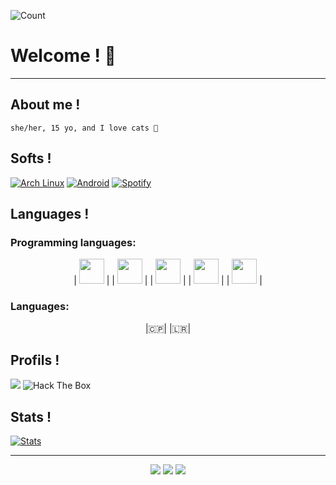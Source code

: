 ![Count](https://profile-counter.glitch.me/n3k0girl/count.svg)

# Welcome ! 💜
---
## About me !
```
she/her, 15 yo, and I love cats 💖
```
## Softs !

[![Arch Linux](https://img.shields.io/badge/Arch_Linux-1793D1?style=flat-square&logo=arch-linux&logoColor=black)]()
[![Android](https://img.shields.io/badge/Android-3DDC84?style=flat-square&logo=android&logoColor=black)]()
[![Spotify](https://img.shields.io/badge/Spotify-1ED760?&style=flat-square&logo=spotify&logoColor=black)](https://open.spotify.com/user/icara___234?si=gm4fZt8OSKuW0fO8tbeTCQ&utm_source=copy-link)

## Languages !

### Programming languages:
<p align="center">
| <img src="https://raw.githubusercontent.com/isocpp/logos/master/cpp_logo.png" height=40 width=40> |
| <img src="https://logos-download.com/wp-content/uploads/2016/10/Python_logo_icon.png" height=40 width=40> |
| <img src="https://pluspng.com/img-png/logo-javascript-png-javascript-tutorials-400.png" height=40 width=40> |
| <img src="https://logodownload.org/wp-content/uploads/2016/10/html5-logo-8.png" height=40 width=40>  |
| <img src="https://cdn1.iconfinder.com/data/icons/logotypes/32/badge-css-3-512.png" height=40 width=40>  |
</p>

### Languages:
<p align="center">
|🇨🇵| |🇱🇷| 
</p>

## Profils !

<img src="https://media.discordapp.net/attachments/854106418038308874/887348873754972190/n3k0girl.png">

<img src="http://www.hackthebox.eu/badge/image/530691" alt="Hack The Box">

## Stats !

[![Stats](https://github-readme-stats.vercel.app/api/top-langs/?username=n3k0girl&theme=blue-green)]()

---
<p align="center">
  <img src="https://img.shields.io/github/followers/n3k0girl?style=social">
  <img src="https://img.shields.io/github/stars/n3k0girl?style=social">
  <img src="https://komarev.com/ghpvc/?username=n3k0girl&color=blue"> </p>
